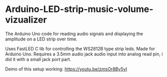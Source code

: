 # Arduino-LED-strip-music-volume-vizualizer
The Arduino Uno code for reading audio signals and displaying the amplitude on a LED strip over time.

Uses FastLED C lib for controlling the WS2812B type strip leds. Made for Arduino Uno. Requires a 3.5mm audio jack audio input into analog read pin, i did it with a small jack port part.

Demo of this setup working:
https://youtu.be/zmsOr8By5yI
